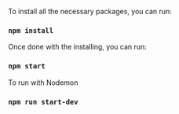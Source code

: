 To install all the necessary packages, you can run:

### `npm install`

Once done with the installing, you can run:

### `npm start`

To run with Nodemon 
### `npm run start-dev`
